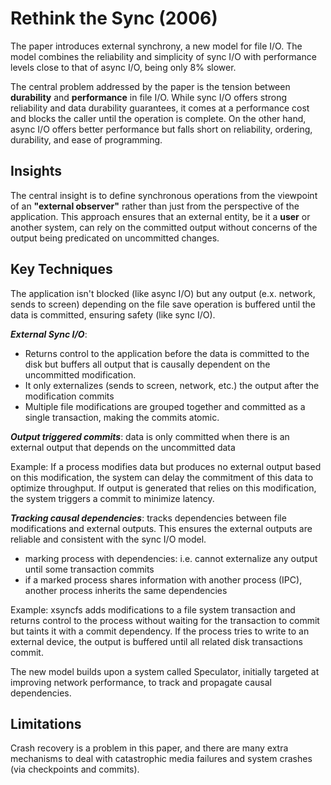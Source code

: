 # Rethink the Sync (2006) 
The paper introduces external synchrony, a new model for file I/O. The model combines the reliability and simplicity of sync I/O with performance levels close to that of async I/O, being only 8% slower. 

The central problem addressed by the paper is the tension between **durability** and **performance** in file I/O. While sync I/O offers strong reliability and data durability guarantees, it comes at a performance cost and blocks the caller until the operation is complete. On the other hand, async I/O offers better performance but falls short on reliability, ordering, durability, and ease of programming.

## Insights 
The central insight is to define synchronous operations from the viewpoint of an **"external observer"** rather than just from the perspective of the application. This approach ensures that an external entity, be it a **user** or another system, can rely on the committed output without concerns of the output being predicated on uncommitted changes.

## Key Techniques
The application isn't blocked (like async I/O) but any output (e.x. network, sends to screen) depending on the file save operation is buffered until the data is committed, ensuring safety (like sync I/O).

**_External Sync I/O_**: 
* Returns control to the application before the data is committed to the disk but buffers all output that is causally dependent on the uncommitted modification.
* It only externalizes (sends to screen, network, etc.) the output after the modification commits
* Multiple file modifications are grouped together and committed as a single transaction, making the commits atomic.

_**Output triggered commits**_: data is only committed when there is an external output that depends on the uncommitted data

Example: If a process modifies data but produces no external output based on this modification, the system can delay the commitment of this data to optimize throughput. If output is generated that relies on this modification, the system triggers a commit to minimize latency.

_**Tracking causal dependencies**_: tracks dependencies between file modifications and external outputs. This ensures the external outputs are reliable and consistent with the sync I/O model. 
* marking process with dependencies: i.e. cannot externalize any output until some transaction commits
* if a marked process shares information with another process (IPC), another process inherits the same dependencies 
    
Example: xsyncfs adds modifications to a file system transaction and returns control to the process without waiting for the transaction to commit but taints it with a commit dependency. If the process tries to write to an external device, the output is buffered until all related disk transactions commit.

The new model builds upon a system called Speculator, initially targeted at improving network performance, to track and propagate causal dependencies.

## Limitations
Crash recovery is a problem in this paper, and there are many extra mechanisms to deal with catastrophic media failures and system crashes (via checkpoints and commits). 
